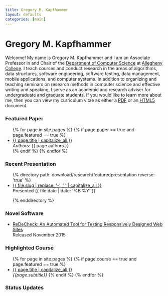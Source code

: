 ```yaml
---
title: Gregory M. Kapfhammer
layout: defaults
categories: [main]
---
```


# Gregory M. Kapfhammer

Welcome! My name is Gregory M. Kapfhammer and I am an Associate Professor in and Chair of the [Department of Computer
Science](http://www.cs.allegheny.edu) at [Allegheny College](http://www.allegheny.edu). I teach courses and conduct
research in the areas of algorithms, data structures, software engineering, software testing, data management, mobile
applications, and computer systems.  In addition to organizing and teaching seminars on research methods in computer
science and effective writing and speaking, I serve as an academic and research adviser for undergraduate and graduate
students. If you would like to learn more about me, then you can view my curriculum vitae as either a <a target="_blank"
href = "{{site.baseurl}}cv/curriculum_vitae_kapfhammer.pdf">PDF</a> or an <a target="_blank" href =
"{{site.baseurl}}cv/curriculum_vitae_kapfhammer.html">HTML5</a> document.

### Featured Paper

<div class="featured">
<ul class="fa-ul">
{% for page in site.pages %}
  {% if page.paper == true and page.featured == true %}
    <li><i class="fa-li fa fa-file-text-o fa-lg"></i><a class="major" href="{{site.baseurl}}{{page.url | remove_first:'/'}}">{{ page.title | capitalize_all }}</a></li>
    <em>Authors</em>: {{ page.authors }} <br>
  {% endif %}
{% endfor %}
<p>
</ul>
</div>

### Recent Presentation

<div class="featured">
<ul class="fa-ul">
{% directory path: download/research/featuredpresentation reverse: 'true' %}
<li><i class="fa-li fa fa-file-image-o fa-lg"></i><a class="major" href="{{site.baseurl}}{{ file.url | remove_first:'/'}}" >{{ file.slug | replace: '-', ' ' | capitalize_all }}</a></li> Presented {{ file.date | date: '%B %Y' }} <p>
{% enddirectory %}
</ul>
</div>

### Novel Software

<ul class="fa-ul">
<li><i class="fa-li fa fa-code fa-lg"></i><a class="major"
href="https://github.com/redecheck/redecheck-tool">ReDeCheck: An Automated Tool for Testing Responsively Designed Web Sites</a> </li>
Released November 2015
</ul>

### Highlighted Course

<ul class="fa-ul">
{% for page in site.pages %}
  {% if page.course == true and page.featured == true %}
    <li><i class="fa-li fa fa-cog fa-lg"></i><a class="major" href="{{site.baseurl}}{{ page.url | remove_first:'/'}}">{{ page.title | capitalize_all }}</a></li>
    <em>{{page.subtitle}}</em>
  {% endif %}
{% endfor %}
</ul>

### Status Updates

<div id="tw-gkapfham">
</div>
